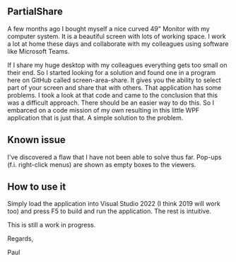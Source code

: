 ## PartialShare

A few months ago I bought myself a nice curved 49" Monitor with my computer system. It is a beautiful screen with lots of working space. I work a lot at home these days and collaborate with my colleagues using software like Microsoft Teams.

If I share my huge desktop with my colleagues everything gets too small on their end. So I started looking for a solution and found one in a program here on GitHub called screen-area-share. It gives you the ability to select part of your screen and share that with others. That application has some problems. I took a look at that code and came to the conclusion that this was a difficult approach. There should be an easier way to do this. So I embarced on a code mission of my own resulting in this little WPF application that is just that. A simple solution to the problem.

## Known issue

I've discovered a flaw that I have not been able to solve thus far. Pop-ups (f.i. right-click menus) are shown as empty boxes to the viewers.

## How to use it

Simply load the application into Visual Studio 2022 (I think 2019 will work too) and press F5 to build and run the application. The rest is intuitive.

This is still a work in progress.

Regards,

Paul
